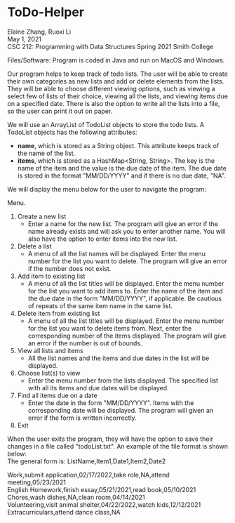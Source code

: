 # ToDo-Helper

Elaine Zhang, Ruoxi Li  
May 1, 2021  
CSC 212: Programming with Data Structures Spring 2021 Smith College

Files/Software: Program is coded in Java and run on MacOS and Windows.

Our program helps to keep track of todo lists. The user will be able to create their own categories as new lists and add or delete elements from the lists. They will be able to choose different viewing options, such as viewing a select few of lists of their choice, viewing all the lists, and viewing items due on a specified date. There is also the option to write all the lists into a file, so the user can print it out on paper. 

We will use an ArrayList of TodoList objects to store the todo lists. A TodoList objects has the following attributes:  
- **name**, which is stored as a String object. This attribute keeps track of the name of the list.  
- **items**, which is stored as a HashMap\<String, String\>. The key is the name of the item and the value is the due date of the item. The due date is stored in the format "MM/DD/YYYY" and if there is no due date, "NA".  

We will display the menu below for the user to navigate the program: 

Menu.
1. Create a new list
    - Enter a name for the new list. The program will give an error if the name already exists and will ask you to enter another name. You will also have the option to enter items into the new list.
2. Delete a list
    - A menu of all the list names will be displayed. Enter the menu number for the list you want to delete. The program will give an error if the number does not exist.
3. Add item to existing list
    - A menu of all the list titles will be displayed. Enter the menu number for the list you want to add items to. Enter the name of the item and the due date in the form "MM/DD/YYYY", if applicable. Be cautious of repeats of the same item name in the same list.
4. Delete item from existing list
    - A menu of all the list titles will be displayed. Enter the menu number for the list you want to delete items from. Next, enter the corresponding number of the items displayed. The program will give an error if the number is out of bounds.
5. View all lists and items
    - All the list names and the items and due dates in the list will be displayed.
6. Choose list(s) to view
    - Enter the menu number from the lists displayed. The specified list with all its items and due dates will be displayed.
7. Find all items due on a date
    - Enter the date in the form "MM/DD/YYYY". Items with the corresponding date will be displayed. The program will given an error if the form is written incorrectly.
0. Exit

When the user exits the program, they will have the option to save their changes in a file called "todoList.txt". An example of the file format is shown below:  
The general form is: ListName,Item1,Date1,Item2,Date2  
  
Work,submit application,02/17/2022,take role,NA,attend meeting,05/23/2021  
English Homework,finish essay,05/21/2021,read book,05/10/2021  
Chores,wash dishes,NA,clean room,04/14/2021  
Volunteering,visit animal shelter,04/22/2022,watch kids,12/12/2021  
Extracurriculars,attend dance class,NA